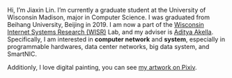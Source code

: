 Hi, I’m Jiaxin Lin. I’m currently a graduate student at the University of Wisconsin Madison, major in Computer Science. I was graduated from Beihang University, Beijing in 2019. I am now a part of the [Wisconsin Internet Systems Research (WISR)](http://wisr.cs.wisc.edu/) Lab, and my adviser is [Aditya Akella](http://pages.cs.wisc.edu/~akella/). Specifically, I am interested in **computer network** and **system**, especially in programmable hardwares, data center networks, big data system, and SmartNIC.

Additionly, I love digital painting, you can see [my artwork on Pixiv](#section-artwork).